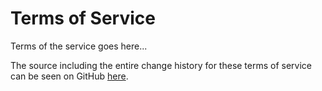 # Terms of Service

Terms of the service goes here...


The source including the entire change history for these terms of service can be seen on GitHub [here](https://github.com/Junkey/Public-Docs/blob/master/terms.md).
